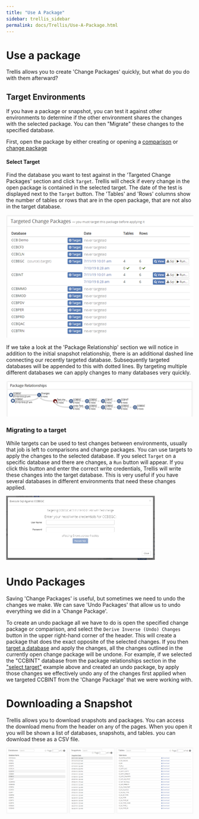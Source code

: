 ```yaml
---
title: "Use A Package"
sidebar: trellis_sidebar
permalink: docs/Trellis/Use-A-Package.html
---
```


 
# Use a package  
 
Trellis allows you to create 'Change Packages' quickly, but what do you do with them afterward? 
 
## Target Environments 
 
If you have a package or snapshot, you can test it against other environments to determine if the other environment shares the changes with the selected package. You can then "Migrate" these changes to the specified database. 
 
First, open the package by either creating or opening a [comparison](Snapshot-Comparisons.md) or [change package](Change-Packages) 
 
#### Select Target 
 
Find the database you want to test against in the 'Targeted Change Packages' section and click `Target`. Trellis will check if every change in the open package is contained in the selected target. The date of the test is displayed next to the `Target` button. The 'Tables' and 'Rows' columns show the number of tables or rows that are in the open package, that are not also in the target database. 
 
<img src="Media/Use-Package-Select-Targets.png" width="600"> 
 
If we take a look at the 'Package Relationship' section we will notice in addition to the initial snapshot relationship, there is an additional dashed line connecting our recently targeted database. Subsequently targeted databases will be appended to this with dotted lines. By targeting multiple different databases we can apply changes to many databases very quickly.  
 
<img src="Media/Use-Package-Target-Package-Relationship.png" width="600"> 
 
### Migrating to a target 
 
While targets can be used to test changes between environments, usually that job is left to comparisons and change packages. You can use targets to apply the changes to the selected database. If you select `Target` on a specific database and there are changes, a `Run` button will appear. If you click this button and enter the correct write credentials, Trellis will write these changes into the target database. This is very useful if you have several databases in different environments that need these changes applied.  
 
<img src="Media/Use-Package-Targets-Authentication.png" width="400"> 
 
 
# Undo Packages 
 
Saving 'Change Packages' is useful, but sometimes we need to undo the changes we make. We can save 'Undo Packages' that allow us to undo everything we did in a 'Change Package'.  
 
To create an undo package all we have to do is open the specified change package or comparison, and select the `Derive Inverse (Undo) Changes` button in the upper right-hand corner of the header. This will create a package that does the exact opposite of the selected changes. If you then [target a database](#Target-Environments) and apply the changes, all the changes outlined in the currently open change package will be undone. For example, if we selected the "CCBINT" database from the package relationships section in the ["select target"](#Select-Target) example above and created an undo package, by apply those changes we effectively undo any of the changes first applied when we targeted CCBINT from the 'Change Package' that we were working with. 
 
# Downloading a Snapshot 
 
Trellis allows you to download snapshots and packages. You can access the download menu from the header on any of the pages. When you open it you will be shown a list of databases, snapshots, and tables. you can download these as a CSV file. 
 
<img src="Media/Use-Package-Download-Snapshots.png" width="600"> 


